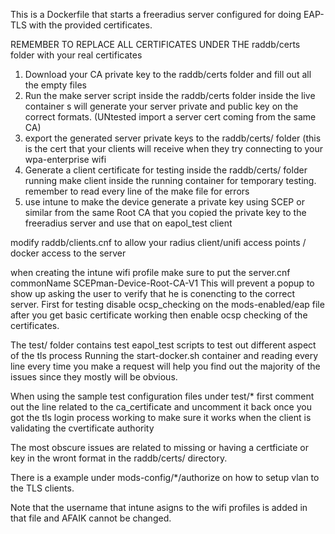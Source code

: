 This is a Dockerfile that starts a freeradius server configured for doing EAP-TLS with the provided certificates.

REMEMBER TO REPLACE ALL CERTIFICATES UNDER THE raddb/certs folder with your real certificates
1. Download your CA private key to the raddb/certs folder and fill out all the empty files 
2. Run the make server script inside the raddb/certs folder inside the live container 
s will generate your server private and public key on the correct formats. (UNtested import a server cert coming from the same CA)
3. export the generated server private keys to the raddb/certs/ folder (this is the cert that your clients will receive when they try connecting to your wpa-enterprise wifi
4. Generate a client certificate for testing inside the raddb/certs/ folder running make client inside the running container for temporary testing.  remember to read every line of the make file for errors
5. use intune to make the device generate a private key using SCEP or similar from the same Root CA that you copied the private key to the freeradius server and use that on eapol_test client



modify raddb/clients.cnf to allow your radius client/unifi access points / docker access to the server

when creating the intune wifi profile make sure to put the server.cnf commonName SCEPman-Device-Root-CA-V1 
This will prevent a popup to show up asking the user to verify that he is conencting to the correct server. 
First for testing disable ocsp_checking on the mods-enabled/eap file after you get basic certificate working then enable ocsp checking of the certificates.


The test/ folder contains test eapol_test scripts to test out different	aspect of the tls process
Running the start-docker.sh container and reading every line every time you make a request will help you find out the majority of the issues since they mostly will be obvious.

When using the sample test configuration files under test/* first comment out the line related to the ca_certificate and uncomment it back once you got the tls login process working to make sure it works when the client is validating the cvertificate authority

The most obscure issues are related to missing or having a certficiate or key in the wront format in the raddb/certs/ directory.

There is a example under mods-config/*/authorize on how to setup vlan to the TLS clients.

Note that the username that intune asigns to the wifi profiles is added in that file and AFAIK cannot be changed.


